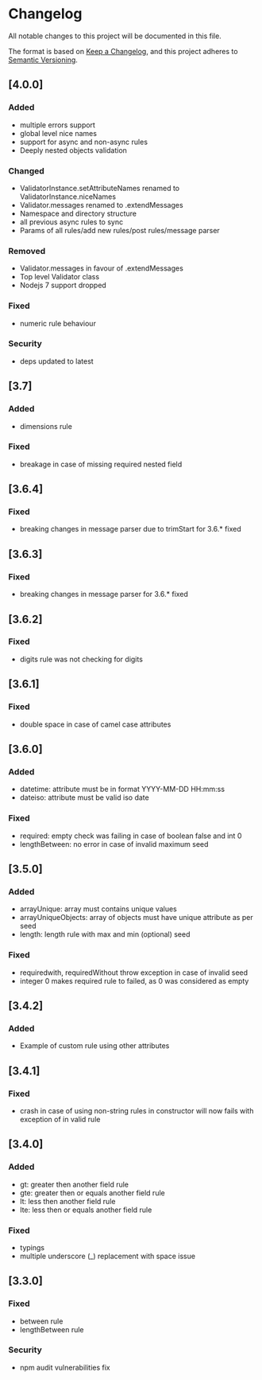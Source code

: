 # Changelog

All notable changes to this project will be documented in this file.

The format is based on [Keep a Changelog](https://keepachangelog.com/en/1.0.0/),
and this project adheres to [Semantic Versioning](https://semver.org/spec/v2.0.0.html).

## [4.0.0]

### Added

- multiple errors support
- global level nice names
- support for async and non-async rules
- Deeply nested objects validation

### Changed

- ValidatorInstance.setAttributeNames renamed to ValidatorInstance.niceNames
- Validator.messages renamed to .extendMessages
- Namespace and directory structure
- all previous async rules to sync
- Params of all rules/add new rules/post rules/message parser

### Removed

- Validator.messages in favour of .extendMessages
- Top level Validator class
- Nodejs 7 support dropped

### Fixed

- numeric rule behaviour

### Security

- deps updated to latest

## [3.7]

### Added

- dimensions rule

### Fixed

- breakage in case of missing required nested field

## [3.6.4]

### Fixed

- breaking changes in message parser due to trimStart for 3.6.* fixed

## [3.6.3]

### Fixed

- breaking changes in message parser for 3.6.* fixed

## [3.6.2]

### Fixed

- digits rule was not checking for digits

## [3.6.1]

### Fixed

- double space in case of camel case attributes

## [3.6.0]

### Added

- datetime: attribute must be in format YYYY-MM-DD HH:mm:ss
- dateiso: attribute must be valid iso date

### Fixed

- required: empty check was failing in case of boolean false and int 0
- lengthBetween: no error in case of invalid maximum seed

## [3.5.0]

### Added

- arrayUnique: array must contains unique values
- arrayUniqueObjects: array of objects must have unique attribute as per seed
- length: length rule with max and min (optional) seed

### Fixed

- requiredwith, requiredWithout throw exception in case of invalid seed
- integer 0 makes required rule to failed, as 0 was considered as empty

## [3.4.2]

### Added

- Example of custom rule using other attributes

## [3.4.1]

### Fixed

- crash in case of using non-string rules in constructor will now fails with exception of in valid rule

## [3.4.0]

### Added

- gt: greater then another field rule
- gte: greater then or equals another field rule
- lt: less then another field rule
- lte: less then or equals another field rule

### Fixed

- typings
- multiple underscore (_) replacement with space issue

## [3.3.0]

### Fixed

- between rule
- lengthBetween rule

### Security

- npm audit vulnerabilities fix
